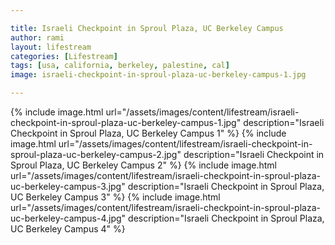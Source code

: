 ```yaml
---

title: Israeli Checkpoint in Sproul Plaza, UC Berkeley Campus
author: rami
layout: lifestream 
categories: [Lifestream]
tags: [usa, california, berkeley, palestine, cal]
image: israeli-checkpoint-in-sproul-plaza-uc-berkeley-campus-1.jpg

---
```


{% include image.html url="/assets/images/content/lifestream/israeli-checkpoint-in-sproul-plaza-uc-berkeley-campus-1.jpg" description="Israeli Checkpoint in Sproul Plaza, UC Berkeley Campus 1" %}
{% include image.html url="/assets/images/content/lifestream/israeli-checkpoint-in-sproul-plaza-uc-berkeley-campus-2.jpg" description="Israeli Checkpoint in Sproul Plaza, UC Berkeley Campus 2" %}
{% include image.html url="/assets/images/content/lifestream/israeli-checkpoint-in-sproul-plaza-uc-berkeley-campus-3.jpg" description="Israeli Checkpoint in Sproul Plaza, UC Berkeley Campus 3" %}
{% include image.html url="/assets/images/content/lifestream/israeli-checkpoint-in-sproul-plaza-uc-berkeley-campus-4.jpg" description="Israeli Checkpoint in Sproul Plaza, UC Berkeley Campus 4" %}
